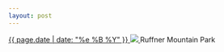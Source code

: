 ```yaml
---
layout: post
---
```


<p>
  <a href="/410">
    <time>{{ page.date | date: "%e %B %Y" }}</time>
    <img src="{{ site.assets_url }}/410.jpg">
  </a>
  Ruffner Mountain Park
</p>
